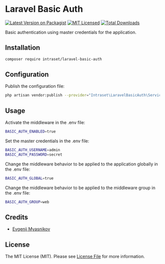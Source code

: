 # Laravel Basic Auth

[![Latest Version on Packagist](https://img.shields.io/packagist/v/intraset/laravel-basic-auth.svg?style=flat)](https://packagist.org/packages/intraset/laravel-basic-auth)
[![MIT Licensed](https://img.shields.io/badge/license-MIT-brightgreen.svg?style=flat)](LICENSE.md)
[![Total Downloads](https://img.shields.io/packagist/dt/intraset/laravel-basic-auth.svg?style=flat)](https://packagist.org/packages/intraset/laravel-basic-auth)

Basic authentication using master credentials for the application.

## Installation

```bash
composer require intraset/laravel-basic-auth
```

## Configuration

Publish the configuration file:

```bash
php artisan vendor:publish --provider="Intraset\LaravelBasicAuth\ServiceProvider"
```

## Usage

Activate the middleware in the .env file:

```bash
BASIC_AUTH_ENABLED=true
```

Set the master credentials in the .env file:

```bash
BASIC_AUTH_USERNAME=admin
BASIC_AUTH_PASSWORD=secret
```

Change the middleware behavior to be applied to the application globally in the .env file:

```bash
BASIC_AUTH_GLOBAL=true
```

Change the middleware behavior to be applied to the middleware group in the .env file:

```bash
BASIC_AUTH_GROUP=web
```

## Credits

- [Evgenij Myasnikov](https://github.com/emyasnikov)

## License

The MIT License (MIT). Please see [License File](LICENSE.md) for more information.
